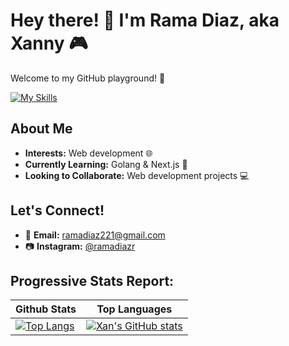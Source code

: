 # Hey there! 👋 I'm Rama Diaz, aka Xanny 🎮

Welcome to my GitHub playground! 🚀

[![My Skills](https://skillicons.dev/icons?i=nextjs,react,js,ts,tailwind,go,mysql,php)](https://skillicons.dev)

## About Me
- **Interests:** Web development 🌐
- **Currently Learning:** Golang & Next.js 🚀
- **Looking to Collaborate:** Web development projects 💻

## Let's Connect!
- 📧 **Email:** [ramadiaz221@gmail.com](mailto:ramadiaz221@gmail.com)
- 📷 **Instagram:** [@ramadiazr](https://www.instagram.com/ramadiazr/)

## Progressive Stats Report:

| **Github Stats** | **Top Languages** |
| --- | --- |
| [![Top Langs](https://github-readme-stats.vercel.app/api?username=ramadiaz&theme=transparent&show_icons=true&hide_border=true)](https://github.com/ramadiaz) | [![Xan's GitHub stats](https://github-readme-stats-six-umber-99.vercel.app/api/top-langs?username=ramadiaz&hide=html,scss,stylus,blade,jupyter%20notebook,python,css,shell,batchfile,dockerfile,hack,visual%20basic%206.0,handlebars,plsql&theme=transparent&show_icons=true&hide_border=true)](https://github.com/ramadiaz) |

